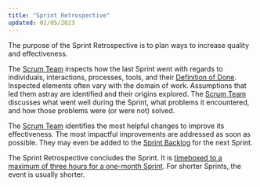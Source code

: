 ```yaml
---
title: "Sprint Retrospective"
updated: 02/05/2023
---
```


The purpose of the Sprint Retrospective is to plan ways to increase quality and effectiveness.

The [Scrum Team](/guides/scrum/team/) inspects how the last Sprint went with regards to individuals, interactions, processes, tools, and their [Definition of Done](/guides/scrum/artifacts/increment). Inspected elements often vary with the domain of work. Assumptions that led them astray are identified and their origins explored. The [Scrum Team](/guides/scrum/team/) discusses what went well during the Sprint, what problems it encountered, and how those problems were (or were not) solved.

The [Scrum Team](/guides/scrum/team/) identifies the most helpful changes to improve its effectiveness. The most impactful improvements are addressed as soon as possible. They may even be added to the [Sprint Backlog](/guides/scrum/artifacts/sbl) for the next Sprint.

The Sprint Retrospective concludes the Sprint. It is [timeboxed to a maximum of three hours for a one-month Sprint](../timeboxes). For shorter Sprints, the event is usually shorter.

